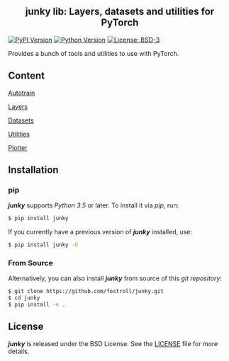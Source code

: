 <h2 align="center">junky lib: Layers, datasets and utilities for PyTorch</h2>

[![PyPI Version](https://img.shields.io/pypi/v/junky?color=blue)](https://pypi.org/project/junky/)
[![Python Version](https://img.shields.io/pypi/pyversions/junky?color=blue)](https://www.python.org/)
[![License: BSD-3](https://img.shields.io/badge/License-BSD-brightgreen.svg)](https://opensource.org/licenses/BSD-3-Clause)

Provides a bunch of tools and utilities to use with PyTorch.

## Content

[Autotrain](https://github.com/fostroll/junky/blob/master/doc/README_AUTOTRAIN.md)

[Layers](https://github.com/fostroll/junky/blob/master/doc/README_LAYERS.md)

[Datasets](https://github.com/fostroll/junky/blob/master/doc/README_DATASETS.md)

[Utilities](https://github.com/fostroll/junky/blob/master/doc/README_UTILITIES.md)

[Plotter](https://github.com/fostroll/junky/blob/master/doc/README_PLOTTER.md)

## Installation

### pip

***junky*** supports *Python 3.5* or later. To install it via *pip*, run:
```sh
$ pip install junky
```

If you currently have a previous version of ***junky*** installed, use:
```sh
$ pip install junky -U
```

### From Source

Alternatively, you can also install ***junky*** from source of this *git
repository*:
```sh
$ git clone https://github.com/fostroll/junky.git
$ cd junky
$ pip install -e .
```

## License

***junky*** is released under the BSD License. See the
[LICENSE](https://github.com/fostroll/junky/blob/master/LICENSE) file for more
details.
